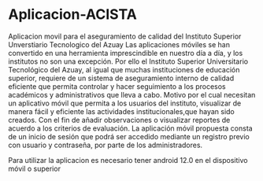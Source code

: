 # Aplicacion-ACISTA
Aplicacion movil para el aseguramiento de calidad del Instituto Superior Unverstiario Tecnologico del Azuay
Las aplicaciones móviles se han convertido en una herramienta imprescindible en nuestro día a día, y los institutos no son una excepción. Por ello el Instituto Superior Universitario Tecnológico del Azuay, al igual que muchas instituciones de educación superior, requiere de un sistema de aseguramiento interno de calidad eficiente que permita controlar y hacer seguimiento a los procesos académicos y administrativos que lleva a cabo. Motivo por el cual necesitan un aplicativo móvil que permita a los usuarios del instituto, visualizar de manera fácil y eficiente las actividades institucionales,que hayan sido creados. Con el fin de añadir observaciones o visualizar reportes de acuerdo a los criterios de evaluación. La aplicación móvil propuesta consta de un inicio de sesión que podrá ser accedido mediante un registro previo con usuario y contraseña, por parte de los administradores.

Para utilizar la aplicacion es necesario tener android 12.0 en el dispositivo móvil o superior

